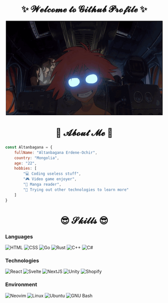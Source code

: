<h1 align="center">
    ✨ 𝓦𝓮𝓵𝓬𝓸𝓶𝓮 𝓽𝓸 𝓖𝓲𝓽𝓱𝓾𝓫 𝓟𝓻𝓸𝓯𝓲𝓵𝓮 ✨
</h1>
<div align="center">
    <img height="300" width="500" align="center" src="https://github.com/altanbgn/altanbgn/blob/main/assets/radicaledward.gif" />
</div>
<h1 align="center">
    📖 𝓐𝓫𝓸𝓾𝓽 𝓜𝓮 📖
</h1>

```javascript
const Altanbagana = {
    fullName: "Altanbagana Erdene-Ochir",
    country: "Mongolia",
    age: "22",
    hobbies: [
        "💻 Coding useless stuff",
        "🎮 Video game enjoyer",
        "📕 Manga reader",
        "🧪 Trying out other technologies to learn more"
    ]
}
```

<h1 align="center">
    😎 𝓢𝓴𝓲𝓵𝓵𝓼 😎
</h1>

<h3>
    Languages
</h3>

![HTML](https://img.shields.io/badge/-HTML-black?style=for-the-badge&logo=HTML5&logoColor=E34F26)
![CSS](https://img.shields.io/badge/-CSS-black?style=for-the-badge&logo=CSS3&logoColor=1572B6)
![Go](https://img.shields.io/badge/-Go-black?style=for-the-badge&logo=Go&logoColor=00ADD8)
![Rust](https://img.shields.io/badge/-Rust-black?style=for-the-badge&logo=rust&logoColor=000000)
![C++](https://img.shields.io/badge/-C++-black?style=for-the-badge&logo=Cplusplus&logoColor=00599C)
![C#](https://img.shields.io/badge/-C%23-black?style=for-the-badge&logo=Csharp&logoColor=239120)

<h3>
    Technologies
</h3>

![React](https://img.shields.io/badge/-React-black?style=for-the-badge&logo=React&logoColor=61DAFB)
![Svelte](https://img.shields.io/badge/-Svelte-black?style=for-the-badge&logo=Svelte&logoColor=FF3E00)
![NextJS](https://img.shields.io/badge/-NextJS-black?style=for-the-badge&logo=Next.js&logoColor=000000)
![Unity](https://img.shields.io/badge/-Unity-black?style=for-the-badge&logo=Unity&logoColor=FFFFFF)
![Shopify](https://img.shields.io/badge/-Shopify-black?style=for-the-badge&logo=Shopify&logoColor=7AB55C)

<h3>
    Environment
</h3>

![Neovim](https://img.shields.io/badge/-Neovim-black?style=for-the-badge&logo=Neovim&logoColor=57A143)
![Linux](https://img.shields.io/badge/-Linux-black?style=for-the-badge&logo=Linux&logoColor=FCC624)
![Ubuntu](https://img.shields.io/badge/-Ubuntu-black?style=for-the-badge&logo=Ubuntu&logoColor=E95420)
![GNU Bash](https://img.shields.io/badge/-GNUBash-black?style=for-the-badge&logo=GNUBash&logoColor=4EAA25)
